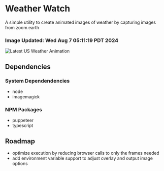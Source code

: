 # Weather Watch

A simple utility to create animated images of weather by capturing images from zoom.earth

### Image Updated: Wed Aug  7 05:11:19 PDT 2024

![Latest US Weather Animation](animations/2024-08-07.webp)

## Dependencies
### System Dependendencies
* node
* imagemagick
### NPM Packages
* puppeteer
* typescript

## Roadmap
* optimize execution by reducing browser calls to only the frames needed
* add environment variable support to adjust overlay and output image options
